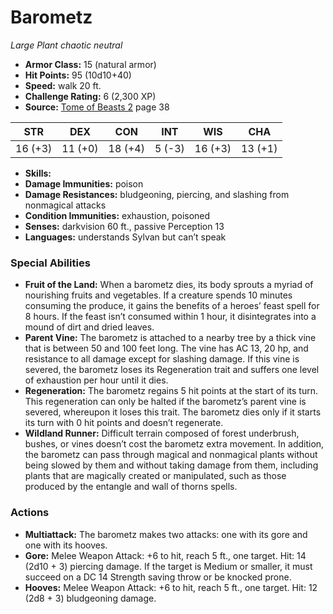 # Barometz

*Large* *Plant* *chaotic neutral*

- **Armor Class:** 15 (natural armor)
- **Hit Points:** 95 (10d10+40)
- **Speed:** walk 20 ft.
- **Challenge Rating:** 6 (2,300 XP)
- **Source:** [Tome of Beasts 2](https://koboldpress.com/kpstore/product/tome-of-beasts-2-for-5th-edition) page 38

| STR | DEX | CON | INT | WIS | CHA |
| --- | --- | --- | --- | --- | --- |
| 16 (+3) | 11 (+0) | 18 (+4) | 5 (-3) | 16 (+3) | 13 (+1) |

- **Skills:** 
- **Damage Immunities:** poison
- **Damage Resistances:** bludgeoning, piercing, and slashing from nonmagical attacks
- **Condition Immunities:** exhaustion, poisoned
- **Senses:** darkvision 60 ft., passive Perception 13
- **Languages:** understands Sylvan but can’t speak
### Special Abilities
- **Fruit of the Land:** When a barometz dies, its body sprouts a myriad of nourishing fruits and vegetables. If a creature spends 10 minutes consuming the produce, it gains the benefits of a heroes’ feast spell for 8 hours. If the feast isn’t consumed within 1 hour, it disintegrates into a mound of dirt and dried leaves.
- **Parent Vine:** The barometz is attached to a nearby tree by a thick vine that is between 50 and 100 feet long. The vine has AC 13, 20 hp, and resistance to all damage except for slashing damage. If this vine is severed, the barometz loses its Regeneration trait and suffers one level of exhaustion per hour until it dies.
- **Regeneration:** The barometz regains 5 hit points at the start of its turn. This regeneration can only be halted if the barometz’s parent vine is severed, whereupon it loses this trait. The barometz dies only if it starts its turn with 0 hit points and doesn’t regenerate.
- **Wildland Runner:** Difficult terrain composed of forest underbrush, bushes, or vines doesn’t cost the barometz extra movement. In addition, the barometz can pass through magical and nonmagical plants without being slowed by them and without taking damage from them, including plants that are magically created or manipulated, such as those produced by the entangle and wall of thorns spells.
### Actions
- **Multiattack:** The barometz makes two attacks: one with its gore and one with its hooves.
- **Gore:** Melee Weapon Attack: +6 to hit, reach 5 ft., one target. Hit: 14 (2d10 + 3) piercing damage. If the target is Medium or smaller, it must succeed on a DC 14 Strength saving throw or be knocked prone.
- **Hooves:** Melee Weapon Attack: +6 to hit, reach 5 ft., one target. Hit: 12 (2d8 + 3) bludgeoning damage.


